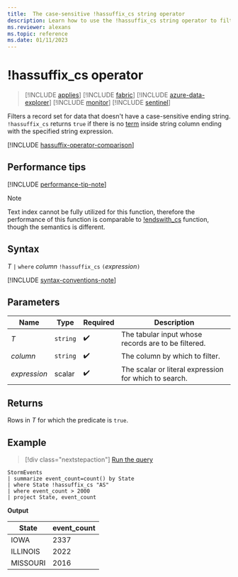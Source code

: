 ```yaml
---
title:  The case-sensitive !hassuffix_cs string operator
description: Learn how to use the !hassuffix_cs string operator to filter records for data that doesn't have a case-sensitive suffix.
ms.reviewer: alexans
ms.topic: reference
ms.date: 01/11/2023
---
```

# !hassuffix_cs operator

> [!INCLUDE [applies](../includes/applies-to-version/applies.md)] [!INCLUDE [fabric](../includes/applies-to-version/fabric.md)] [!INCLUDE [azure-data-explorer](../includes/applies-to-version/azure-data-explorer.md)] [!INCLUDE [monitor](../includes/applies-to-version/monitor.md)] [!INCLUDE [sentinel](../includes/applies-to-version/sentinel.md)]

Filters a record set for data that doesn't have a case-sensitive ending string. `!hassuffix_cs` returns `true` if there is no [term](datatypes-string-operators.md#what-is-a-term) inside string column ending with the specified string expression.

[!INCLUDE [hassuffix-operator-comparison](../includes/hassuffix-operator-comparison.md)]

## Performance tips

[!INCLUDE [performance-tip-note](../includes/performance-tip-note.md)]

> [!NOTE]
> Text index cannot be fully utilized for this function, therefore the performance of this function is comparable to [!endswith_cs](not-endswith-cs-operator.md) function, though the semantics is different.

## Syntax

*T* `|` `where` *column* `!hassuffix_cs` `(`*expression*`)`  

[!INCLUDE [syntax-conventions-note](../includes/syntax-conventions-note.md)]

## Parameters

| Name | Type | Required | Description |
|--|--|--|--|
| *T* | `string` |  :heavy_check_mark:| The tabular input whose records are to be filtered.|
| *column* | `string` |  :heavy_check_mark:| The column by which to filter.|
| *expression* | scalar |  :heavy_check_mark:| The scalar or literal expression for which to search.|

## Returns

Rows in *T* for which the predicate is `true`.

## Example

> [!div class="nextstepaction"]
> <a href="https://dataexplorer.azure.com/clusters/help/databases/Samples?query=H4sIAAAAAAAAAwsuyS/KdS1LzSsp5qpRKC7NzU0syqxKVUgFCcUn55fmldiCSQ1NhaRKheCSxJJUoMLyjNSiVAhPQTEjsbi4NC0tsyI+uVhByTFYCa4AyRQFOwUjAwMDoFRBUX5WanIJRLcOshoAideoe40AAAA=" target="_blank">Run the query</a>

```kusto
StormEvents
| summarize event_count=count() by State
| where State !hassuffix_cs "AS"
| where event_count > 2000
| project State, event_count
```

**Output**

|State|event_count|
|-----|-----------|
|IOWA|2337|
|ILLINOIS|2022|
|MISSOURI|2016|
